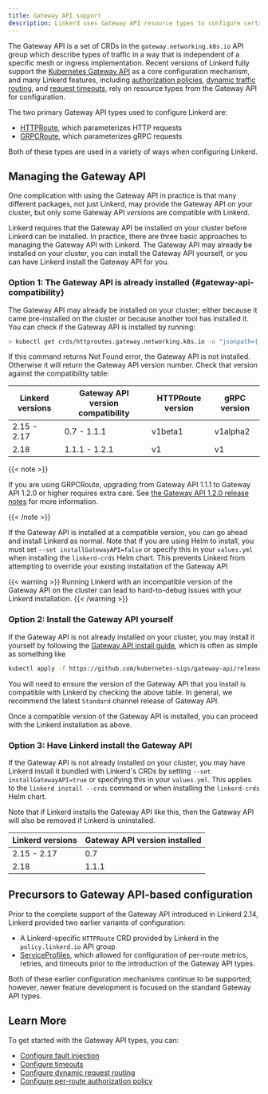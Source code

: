 ```yaml
---
title: Gateway API support
description: Linkerd uses Gateway API resource types to configure certain features.
---
```


The Gateway API is a set of CRDs in the `gateway.networking.k8s.io` API group
which describe types of traffic in a way that is independent of a specific mesh
or ingress implementation. Recent versions of Linkerd fully support the
[Kubernetes Gateway API](https://gateway-api.sigs.k8s.io/) as a core
configuration mechanism, and many Linkerd features, including [authorization
policies][auth-policy], [dynamic traffic routing][dyn-routing], and [request
timeouts][timeouts], rely on resource types from the Gateway API for
configuration.

The two primary Gateway API types used to configure Linkerd are:

- [HTTPRoute], which parameterizes HTTP requests
- [GRPCRoute], which parameterizes gRPC requests

Both of these types are used in a variety of ways when configuring Linkerd.

## Managing the Gateway API

One complication with using the Gateway API in practice is that many different
packages, not just Linkerd, may provide the Gateway API on your cluster, but
only some Gateway API *versions* are compatible with Linkerd.

Linkerd requires that the Gateway API be installed on your cluster before
Linkerd can be installed. In practice, there are three basic approaches to
managing the Gateway API with Linkerd. The Gateway API may already be installed
on your cluster, you can install the Gateway API yourself, or you can have
Linkerd install the Gateway API for you.

### Option 1: The Gateway API is already installed {#gateway-api-compatibility}

The Gateway API may already be installed on your cluster; either because it came
pre-installed on the cluster or because another tool has installed it. You can
check if the Gateway API is installed by running:

```bash
> kubectl get crds/httproutes.gateway.networking.k8s.io -o "jsonpath={.metadata.annotations.gateway\.networking\.k8s\.io/bundle-version}"
```

If this command returns Not Found error, the Gateway API is not installed.
Otherwise it will return the Gateway API version number. Check that version
against the compatibility table:

| Linkerd versions | Gateway API version compatibility | HTTPRoute version | gRPC version |
| ---------------- | --------------------------------- | ----------------- | ------------ |
| 2.15 - 2.17      | 0.7 - 1.1.1                       | v1beta1           | v1alpha2     |
| 2.18             | 1.1.1 - 1.2.1                     | v1                | v1           |

{{< note >}}

If you are using GRPCRoute, upgrading from Gateway API 1.1.1 to Gateway API
1.2.0 or higher requires extra care. See [the Gateway API 1.2.0 release notes]
for more information.

[the Gateway API 1.2.0 release notes]: https://github.com/kubernetes-sigs/gateway-api/releases/tag/v1.2.0
{{< /note >}}

If the Gateway API is installed at a compatible version, you can go ahead and
install Linkerd as normal. Note that if you are using Helm to install, you must
set `--set installGatewayAPI=false` or specify this in your `values.yml` when
installing the `linkerd-crds` Helm chart. This prevents Linkerd from attempting
to override your existing installation of the Gateway API

{{< warning >}}
Running Linkerd with an incompatible version of the Gateway API
on the cluster can lead to hard-to-debug issues with your Linkerd installation.
{{< /warning >}}

### Option 2: Install the Gateway API yourself

If the Gateway API is not already installed on your cluster, you may install
it yourself by following the [Gateway API install
guide](https://gateway-api.sigs.k8s.io/guides/#installing-gateway-api), which
is often as simple as something like

```bash
kubectl apply -f https://github.com/kubernetes-sigs/gateway-api/releases/download/v1.2.1/standard-install.yaml
```

You will need to ensure the version of the Gateway API that you install is
compatible with Linkerd by checking the above table. In general, we recommend
the latest `Standard` channel release of Gateway API.

Once a compatible version of the Gateway API is installed, you can proceed with
the Linkerd installation as above.

### Option 3: Have Linkerd install the Gateway API

If the Gateway API is not already installed on your cluster, you may have
Linkerd install it bundled with Linkerd's CRDs by setting
`--set installGatewayAPI=true` or specifying this in your `values.yml`. This
applies to the `linkerd install --crds` command or when installing the
`linkerd-crds` Helm chart.

Note that if Linkerd installs the Gateway API like this, then the Gateway API
will also be removed if Linkerd is uninstalled.

| Linkerd versions | Gateway API version installed |
| ---------------- | ----------------------------- |
| 2.15 - 2.17      | 0.7                           |
| 2.18             | 1.1.1                         |

## Precursors to Gateway API-based configuration

Prior to the complete support of the Gateway API introduced in Linkerd 2.14,
Linkerd provided two earlier variants of configuration:

- A Linkerd-specific `HTTPRoute` CRD provided by Linkerd in the
  `policy.linkerd.io` API group
- [ServiceProfiles], which allowed for configuration of per-route metrics,
  retries, and timeouts prior to the introduction of the Gateway API types.

Both of these earlier configuration mechanisms continue to be supported;
however, newer feature development is focused on the standard Gateway API
types.

## Learn More

To get started with the Gateway API types, you can:

- [Configure fault injection](../tasks/fault-injection/)
- [Configure timeouts][timeouts]
- [Configure dynamic request routing][dyn-routing]
- [Configure per-route authorization policy][auth-policy]

[HTTPRoute]: ../reference/httproute/
[GRPCRoute]: ../reference/grpcroute/
[auth-policy]: ../tasks/configuring-per-route-policy/
[dyn-routing]: ../tasks/configuring-dynamic-request-routing/
[timeouts]: ../features/retries-and-timeouts/
[ServiceProfiles]: ../features/service-profiles/
